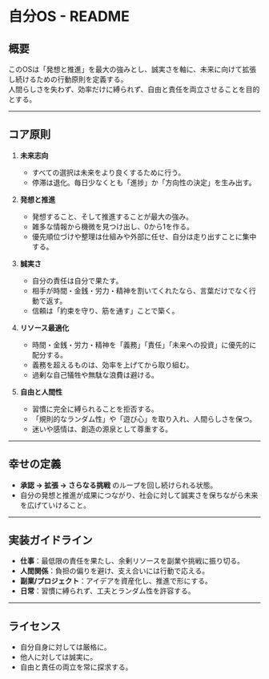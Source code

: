 # 自分OS - README

## 概要
このOSは「発想と推進」を最大の強みとし、誠実さを軸に、未来に向けて拡張し続けるための行動原則を定義する。  
人間らしさを失わず、効率だけに縛られず、自由と責任を両立させることを目的とする。

---

## コア原則
1. **未来志向**  
   - すべての選択は未来をより良くするために行う。  
   - 停滞は退化。毎日少なくとも「進捗」か「方向性の決定」を生み出す。  

2. **発想と推進**  
   - 発想すること、そして推進することが最大の強み。  
   - 雑多な情報から機微を見つけ出し、0から1を作る。  
   - 優先順位づけや整理は仕組みや外部に任せ、自分は走り出すことに集中する。  

3. **誠実さ**  
   - 自分の責任は自分で果たす。  
   - 相手が時間・金銭・労力・精神を割いてくれたなら、言葉だけでなく行動で返す。  
   - 信頼は「約束を守り、筋を通す」ことで築く。  

4. **リソース最適化**  
   - 時間・金銭・労力・精神を「義務」「責任」「未来への投資」に優先的に配分する。  
   - 義務を超えるものは、効率を上げてから取り組む。  
   - 過剰な自己犠牲や無駄な浪費は避ける。  

5. **自由と人間性**  
   - 習慣に完全に縛られることを拒否する。  
   - 「規則的なランダム性」や「遊び心」を取り入れ、人間らしさを保つ。  
   - 迷いや感情は、創造の源泉として尊重する。  

---

## 幸せの定義
- **承認 → 拡張 → さらなる挑戦** のループを回し続けられる状態。  
- 自分の発想と推進が成果につながり、社会に対して誠実さを保ちながら未来を広げていけること。  

---

## 実装ガイドライン
- **仕事**：最低限の責任を果たし、余剰リソースを副業や挑戦に振り切る。  
- **人間関係**：負担の偏りを避け、支え合いには行動で応える。  
- **副業/プロジェクト**：アイデアを資産化し、推進で形にする。  
- **日常**：習慣に縛られず、工夫とランダム性を許容する。  

---

## ライセンス
- 自分自身に対しては厳格に。  
- 他人に対しては誠実に。  
- 自由と責任の両立を常に探求する。
